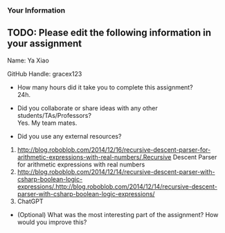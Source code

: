 ### Your Information

## TODO: Please edit the following information in your assignment

Name: Ya Xiao

GitHub Handle: gracex123

- How many hours did it take you to complete this assignment?  
24h.

- Did you collaborate or share ideas with any other students/TAs/Professors?  
Yes. My team mates.

- Did you use any external resources?  
1. http://blog.roboblob.com/2014/12/16/recursive-descent-parser-for-arithmetic-expressions-with-real-numbers/.Recursive Descent Parser for arithmetic expressions with real numbers
2. http://blog.roboblob.com/2014/12/14/recursive-descent-parser-with-csharp-boolean-logic-expressions/.http://blog.roboblob.com/2014/12/14/recursive-descent-parser-with-csharp-boolean-logic-expressions/
3. ChatGPT 


- (Optional) What was the most interesting part of the assignment? How would you improve this?  
